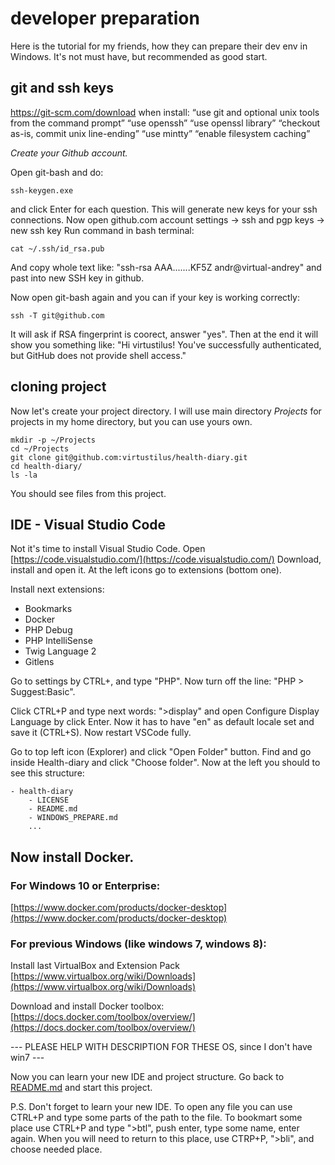 # developer preparation
Here is the tutorial for my friends, how they can prepare their dev env in Windows.
It's not must have, but recommended as good start.

## git and ssh keys
https://git-scm.com/download
when install: 
“use git and optional unix tools from the command prompt”
“use openssh”
“use openssl library”
“checkout as-is, commit unix line-ending”
“use mintty”
“enable filesystem caching”

*Create your Github account.*

Open git-bash and do:

    ssh-keygen.exe

and click Enter for each question.
This will generate new keys for your ssh connections.
Now open github.com account settings -> ssh and pgp keys -> new ssh key
Run command in bash terminal:

    cat ~/.ssh/id_rsa.pub

And copy whole text like: "ssh-rsa AAA.......KF5Z andr@virtual-andrey"
and past into new SSH key in github.

Now open git-bash again and you can if your key is working correctly:

    ssh -T git@github.com

It will ask if RSA fingerprint is coorect, answer "yes".
Then at the end it will show you something like: "Hi virtustilus! You've successfully authenticated, but GitHub does not provide shell access."

## cloning project
Now let's create your project directory.
I will use main directory *Projects* for projects in my home directory, but you can use yours own.

    mkdir -p ~/Projects
    cd ~/Projects
    git clone git@github.com:virtustilus/health-diary.git
    cd health-diary/
    ls -la

You should see files from this project.

## IDE - Visual Studio Code
Not it's time to install Visual Studio Code.
Open [https://code.visualstudio.com/](https://code.visualstudio.com/)
Download, install and open it.
At the left icons go to extensions (bottom one).

Install next extensions:
- Bookmarks
- Docker
- PHP Debug
- PHP IntelliSense
- Twig Language 2
- Gitlens

Go to settings by CTRL+, and type "PHP". Now turn off the line: "PHP > Suggest:Basic".

Click CTRL+P and type next words: ">display" and open Configure Display Language by click Enter.
Now it has to have "en" as default locale set and save it (CTRL+S). Now restart VSCode fully.

Go to top left icon (Explorer) and click "Open Folder" button.
Find and go inside Health-diary and click "Choose folder".
Now at the left you should to see this structure:

    - health-diary
        - LICENSE
        - README.md
        - WINDOWS_PREPARE.md
        ...


## Now install Docker.

### For Windows 10 or Enterprise:
[https://www.docker.com/products/docker-desktop](https://www.docker.com/products/docker-desktop)

### For previous Windows (like windows 7, windows 8):

Install last VirtualBox and Extension Pack [https://www.virtualbox.org/wiki/Downloads](https://www.virtualbox.org/wiki/Downloads)

Download and install Docker toolbox:
[https://docs.docker.com/toolbox/overview/](https://docs.docker.com/toolbox/overview/)

--- PLEASE HELP WITH DESCRIPTION FOR THESE OS, since I don't have win7 ---





Now you can learn your new IDE and project structure. Go back to [README.md](README.md) and start this project.

P.S.
Don't forget to learn your new IDE.
To open any file you can use CTRL+P and type some parts of the path to the file. 
To bookmart some place use CTRL+P and type ">btl", push enter, type some name, enter again.
When you will need to return to this place, use CTRP+P, ">bli", and choose needed place.


